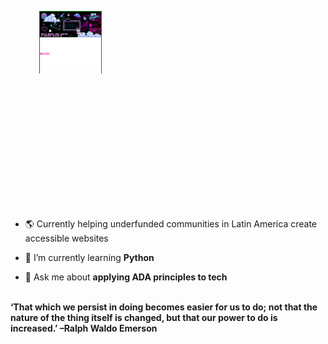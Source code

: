 
<svg width=1500 height=1000 version="1.1" xmlns="http://www.w3.org/2000/svg">
  <foreignObject class="node" x="46" y="22" width="100" height="100">
    <div xmlns="http://www.w3.org/1999/xhtml" style="border:1px green solid" class="container">
   <img alt="collection of cute positive stickers" src="https://raw.githubusercontent.com/kim5981/docs/refs/heads/main/happy_sticker.gif" width=200 class="gif sticker">          </img> 
    <img alt="banner with retro pixel art displaying the name kim" src="https://raw.githubusercontent.com/kim5981/docs/refs/heads/main/github_banner.gif" width=750       class="gif banner"></img>
    <img alt="book recs" src="https://raw.githubusercontent.com/kim5981/docs/b4481df40c42246476cf87dfbca20c855a5f53d2/book_recs.gif" width=300 class="gif books"></img>
    <img alt="favorite bands" src="https://raw.githubusercontent.com/kim5981/docs/5e5155c2ab98243aa600650f50749fcf0b846122/fav_bands.gif" width=300 class="gif bands"></img>
  </div>
  </foreignObject>
  <!-- <p align="left"> <img src="https://komarev.com/ghpvc/?username=kim5981&label=Profile%20views&color=eac7e9&style=flat" alt="kim5981" /> </p> -->
  
 


  <style>
    .container{
      position: relative;
    }
    .banner{
      position: relative;
    }
  .sticker{
    position: absolute;
    top: 10px;
    left: 100px;
    z-index: 1;
  }
    
  </style>

</svg>


- 🌎 Currently helping underfunded communities in Latin America create accessible websites

- 🌱 I’m currently learning **Python**

- 💬 Ask me about **applying ADA principles to tech** 

<br>**‘That which we persist in doing becomes easier for us to do; not that the nature of the thing itself is changed, but that our power to do is increased.’ –Ralph Waldo Emerson**</br>




